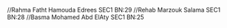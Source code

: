 //Rahma Fatht Hamouda Edrees     SEC1               BN:29
//Rehab Marzouk Salama           SEC1               BN:28
//Basma Mohamed Abd ElAty       SEC1               BN:25
